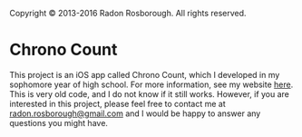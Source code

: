 Copyright © 2013-2016 Radon Rosborough. All rights reserved.

# Chrono Count

This project is an iOS app called Chrono Count, which I developed in my sophomore year of high school. For more information, see my website [here][other projects]. This is very old code, and I do not know if it still works. However, if you are interested in this project, please feel free to contact me at [radon.rosborough@gmail.com][email] and I would be happy to answer any questions you might have.

[other projects]: https://intuitiveexplanations.com/other-projects/
[email]: mailto:radon.rosborough@gmail.com

